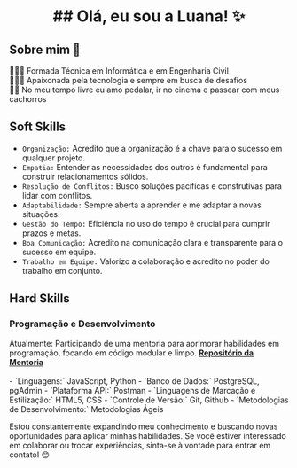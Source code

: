 <h1 align="center">## Olá, eu sou a Luana! ✨ </h1>

<h2> Sobre mim 🙂 </h2>

👷🏽‍♀️ Formada Técnica em Informática e em Engenharia Civil <br>
👩🏽‍💻 Apaixonada pela tecnologia e sempre em busca de desafios <br>
🚴‍♀️ No meu tempo livre eu amo pedalar, ir no cinema e passear com meus cachorros <br>

<h2> Soft Skills </h2>

- `Organização:` Acredito que a organização é a chave para o sucesso em qualquer projeto.
- `Empatia:` Entender as necessidades dos outros é fundamental para construir relacionamentos sólidos.
- `Resolução de Conflitos:` Busco soluções pacíficas e construtivas para lidar com conflitos.
- `Adaptabilidade:` Sempre aberta a aprender e me adaptar a novas situações.
- `Gestão do Tempo:` Eficiência no uso do tempo é crucial para cumprir prazos e metas.
- `Boa Comunicação:` Acredito na comunicação clara e transparente para o sucesso em equipe.
- `Trabalho em Equipe:` Valorizo a colaboração e acredito no poder do trabalho em conjunto.

<h2> Hard Skills </h2>

<h3> Programação e Desenvolvimento </h3>
Atualmente: Participando de uma mentoria para aprimorar habilidades em programação, focando em código modular e limpo.
<strong><a href="https://github.com/luanarahal/training-software-engineer" _blank>Repositório da Mentoria</a></strong>
<br>
<br>
- `Linguagens:` JavaScript, Python
- `Banco de Dados:` PostgreSQL, pgAdmin
- `Plataforma API:` Postman
- `Linguagens de Marcação e Estilização:` HTML5, CSS
- `Controle de Versão:` Git, Github
- `Metodologias de Desenvolvimento:` Metodologias Ágeis

Estou constantemente expandindo meu conhecimento e buscando novas oportunidades para aplicar minhas habilidades. Se você estiver interessado em colaborar ou trocar experiências, sinta-se à vontade para entrar em contato! 😊
